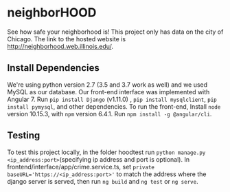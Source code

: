 # neighborHOOD
See how safe your neighborhood is!
This project only has data on the city of Chicago.
The link to the hosted website is http://neighborhood.web.illinois.edu/.


## Install Dependencies
We're using python version 2.7 (3.5 and 3.7 work as well) and we used MySQL as our database. Our front-end interface
was implemented with Angular 7.
Run `pip install Django` (v1.11.0) , `pip install mysqlclient`, `pip install pymysql`, and other dependencies.
To run the front-end, Install `node` version 10.15.3, with `npm` version 6.4.1. Run `npm install -g @angular/cli`.

## Testing
To test this project locally, in the folder hoodtest run `python manage.py <ip_address:port>`(specifying ip address and port is
optional). In frontend/interface/app/crime.service.ts, set `private baseURL='https://<ip_address:port>'` to match the address where the django server is served, then run `ng build` and
`ng test` or `ng serve`.

